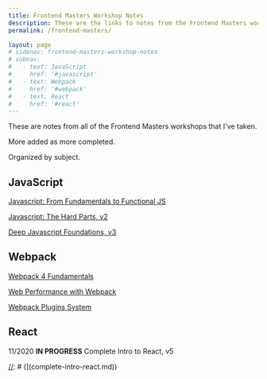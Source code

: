 ```yaml
---
title: Frontend Masters Workshop Notes
description: These are the links to notes from the Frontend Masters workshops I have taken.
permalink: /frontend-masters/

layout: page
# sidenav: frontend-masters-workshop-notes
# subnav:
#   - text: JavaScript
#     href: '#javascript'
#   - text: Webpack
#     href: '#webpack'
#   - text: React
#     href: '#react'
---
```


These are notes from all of the Frontend Masters workshops that I've taken.

More added as more completed.

Organized by subject.

## JavaScript

[Javascript: From Fundamentals to Functional JS](fundamentals-functional-js)

[Javascript: The Hard Parts, v2](hard-parts-js)

[Deep Javascript Foundations, v3](deep-javascript-foundations)

## Webpack

[Webpack 4 Fundamentals](webpack-4-fundamentals.md)

[Web Performance with Webpack](web-performance-webpack.md)

[Webpack Plugins System](webpack-plugins-system.md)

## React

[//]: # ([)

11/2020 **IN PROGRESS** Complete Intro to React, v5

[//]: # (](complete-intro-react.md))